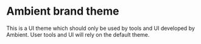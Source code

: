 # Ambient brand theme

This is a UI theme which should only be used by tools and UI developed by Ambient. User tools and UI will rely on
the default theme.
